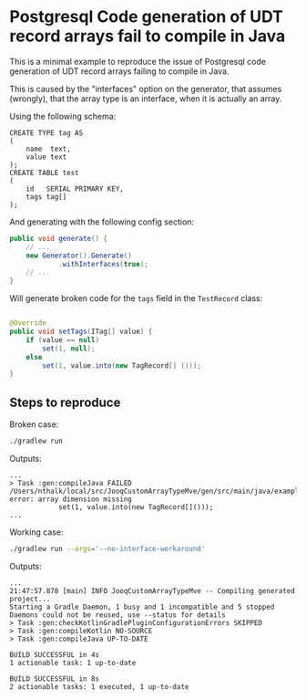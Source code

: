 # Postgresql Code generation of UDT record arrays fail to compile in Java

This is a minimal example to reproduce the issue of Postgresql code generation of UDT record arrays failing to compile
in Java.

This is caused by the "interfaces" option on the generator, that assumes (wrongly), that the array type is an interface,
when it is actually an array.

Using the following schema:

```postgresql
CREATE TYPE tag AS
(
    name  text,
    value text
);
CREATE TABLE test
(
    id   SERIAL PRIMARY KEY,
    tags tag[]
);
```

And generating with the following config section:
```java
public void generate() {
    // ...
    new Generator().Generate()
            .withInterfaces(true);
    // ...
}
```

Will generate broken code for the `tags` field in the `TestRecord` class:

```java

@Override
public void setTags(ITag[] value) {
    if (value == null)
        set(1, null);
    else
        set(1, value.into(new TagRecord[] ()));
}

```


## Steps to reproduce

Broken case:
```bash
./gradlew run
```

Outputs:
```
...
> Task :gen:compileJava FAILED
/Users/nthalk/local/src/JooqCustomArrayTypeMve/gen/src/main/java/example/tables/records/TestRecord.java:55: error: array dimension missing
            set(1, value.into(new TagRecord[]()));
...
```

Working case:
```bash
./gradlew run --args='--no-interface-workaround'
```
Outputs: 
```
...
21:47:57.878 [main] INFO JooqCustomArrayTypeMve -- Compiling generated project...
Starting a Gradle Daemon, 1 busy and 1 incompatible and 5 stopped Daemons could not be reused, use --status for details
> Task :gen:checkKotlinGradlePluginConfigurationErrors SKIPPED
> Task :gen:compileKotlin NO-SOURCE
> Task :gen:compileJava UP-TO-DATE

BUILD SUCCESSFUL in 4s
1 actionable task: 1 up-to-date

BUILD SUCCESSFUL in 8s
2 actionable tasks: 1 executed, 1 up-to-date
```


